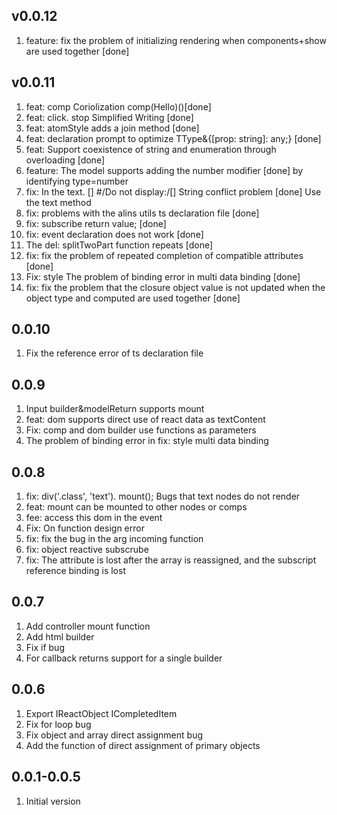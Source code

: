 <!--
 * @Author: chenzhongsheng
 * @Date: 2022-10-30 02:42:04
 * @Description: Coding something
 * @LastEditors: chenzhongsheng
 * @LastEditTime: 2022-11-12 15:57:01
-->
## v0.0.12

1. feature: fix the problem of initializing rendering when components+show are used together [done]

## v0.0.11

1. feat: comp Coriolization comp(Hello)()[done]
2. feat: click. stop Simplified Writing [done]
3. feat: atomStyle adds a join method [done]
4. feat: declaration prompt to optimize TType&{[prop: string]: any;} [done]
5. feat: Support coexistence of string and enumeration through overloading [done]
6. feature: The model supports adding the number modifier [done] by identifying type=number
7. fix: In the text. [] #/Do not display:/[] String conflict problem [done] Use the text method
8. fix: problems with the alins utils ts declaration file [done]
9. fix: subscribe return value;  [done]
10. fix: event declaration does not work [done]
11. The del: splitTwoPart function repeats [done]
12. fix: fix the problem of repeated completion of compatible attributes [done]
13. Fix: style The problem of binding error in multi data binding [done]
14. fix: fix the problem that the closure object value is not updated when the object type and computed are used together [done]


## 0.0.10 

1. Fix the reference error of ts declaration file


## 0.0.9

1. Input builder&modelReturn supports mount
2. feat: dom supports direct use of react data as textContent
3. Fix: comp and dom builder use functions as parameters
4. The problem of binding error in fix: style multi data binding


## 0.0.8
1. fix: div('.class', 'text'). mount();  Bugs that text nodes do not render
2. feat: mount can be mounted to other nodes or comps
3. fee: access this dom in the event
4. Fix: On function design error
5. fix: fix the bug in the arg incoming function
6. fix: object reactive subscrube 
7. fix: The attribute is lost after the array is reassigned, and the subscript reference binding is lost


## 0.0.7
1. Add controller mount function
2. Add html builder
3. Fix if bug
4. For callback returns support for a single builder

## 0.0.6

1. Export IReactObject ICompletedItem
2. Fix for loop bug
3. Fix object and array direct assignment bug
4. Add the function of direct assignment of primary objects

## 0.0.1-0.0.5 

1. Initial version